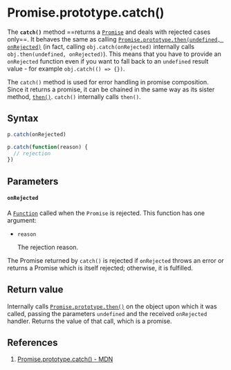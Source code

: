 # Promise.prototype.catch()

The **`catch()`** method ==returns a [`Promise`](https://developer.mozilla.org/en-US/docs/Web/JavaScript/Reference/Global_Objects/Promise) and deals with rejected cases only==. It behaves the same as calling [`Promise.prototype.then(undefined, onRejected)`](https://developer.mozilla.org/en-US/docs/Web/JavaScript/Reference/Global_Objects/Promise/then) (in fact, calling `obj.catch(onRejected)` internally calls `obj.then(undefined, onRejected)`). This means that you have to provide an `onRejected` function even if you want to fall back to an `undefined` result value - for example `obj.catch(() => {})`.

The `catch()` method is used for error handling in promise composition. Since it returns a promise, it can be chained in the same way as its sister method, [`then()`](https://developer.mozilla.org/en-US/docs/Web/JavaScript/Reference/Global_Objects/Promise/then). `catch()` internally calls `then()`.

## Syntax

```js
p.catch(onRejected)

p.catch(function(reason) {
  // rejection
})
```

## Parameters

#### `onRejected`

A [`Function`](https://developer.mozilla.org/en-US/docs/Web/JavaScript/Reference/Global_Objects/Function) called when the `Promise` is rejected. This function has one argument:

- `reason`

  The rejection reason.

The Promise returned by `catch()` is rejected if `onRejected` throws an error or returns a Promise which is itself rejected; otherwise, it is fulfilled.

## Return value

Internally calls [`Promise.prototype.then()`](https://developer.mozilla.org/en-US/docs/Web/JavaScript/Reference/Global_Objects/Promise/then) on the object upon which it was called, passing the parameters `undefined` and the received `onRejected` handler. Returns the value of that call, which is a promise.

## References

1. [Promise.prototype.catch() - MDN](https://developer.mozilla.org/en-US/docs/Web/JavaScript/Reference/Global_Objects/Promise/catch)